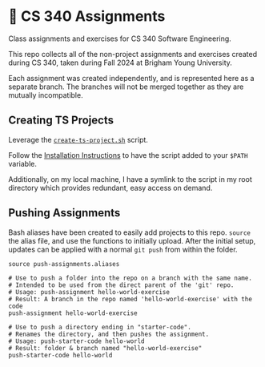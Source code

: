 # 🦜 CS 340 Assignments

Class assignments and exercises for CS 340 Software Engineering.

This repo collects all of the non-project assignments and exercises
created during CS 340, taken during Fall 2024 at Brigham Young University.

Each assignment was created independently, and is represented here as a separate branch.
The branches will not be merged together as they are mutually incompatible.

## Creating TS Projects

Leverage the [`create-ts-project.sh`](https://github.com/frozenfrank/byte-bin/blob/main/shell/create-ts-project.sh) script.

Follow the [Installation Instructions](https://github.com/frozenfrank/byte-bin/tree/main?tab=readme-ov-file#installation)
to have the script added to your `$PATH` variable.

Additionally, on my local machine, I have a symlink to the script in my root directory
which provides redundant, easy access on demand.

## Pushing Assignments

Bash aliases have been created to easily add projects to this repo.
`source` the alias file, and use the functions to initially upload.
After the initial setup, updates can be applied with a normal `git push` from within the folder.

```shell
source push-assignments.aliases

# Use to push a folder into the repo on a branch with the same name.
# Intended to be used from the direct parent of the 'git' repo.
# Usage: push-assignment hello-world-exercise
# Result: A branch in the repo named 'hello-world-exercise' with the code
push-assignment hello-world-exercise

# Use to push a directory ending in "starter-code".
# Renames the directory, and then pushes the assignment.
# Usage: push-starter-code hello-world
# Result: folder & branch named "hello-world-exercise"
push-starter-code hello-world
```

